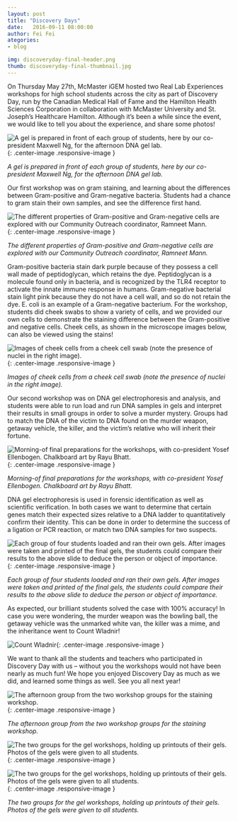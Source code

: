 ```yaml
---
layout: post
title: "Discovery Days"
date:   2016-09-11 08:00:00
author: Fei Fei
ategories: 
- blog

img: discoveryday-final-header.png
thumb: discoveryday-final-thumbnail.jpg
---
```


On Thursday May 27th, McMaster iGEM hosted two Real Lab Experiences workshops for high school students across the city as part of Discovery Day, run by the Canadian Medical Hall of Fame and the Hamilton Health Sciences Corporation in collaboration with McMaster University and St. Joseph’s Healthcare Hamilton. Although it’s been a while since the event, we would like to tell you about the experience, and share some photos!

![A gel is prepared in front of each group of students, here by our co-president Maxwell Ng, for the afternoon DNA gel lab.](https://raw.githubusercontent.com/mgem/mgem.github.io/master/img/blog/post_content/2016-09-11/01.jpg){: .center-image .responsive-image }

*A gel is prepared in front of each group of students, here by our co-president Maxwell Ng, for the afternoon DNA gel lab.*

Our first workshop was on gram staining, and learning about the differences between Gram-positive and Gram-negative bacteria. Students had a chance to gram stain their own samples, and see the difference first hand. 

![The different properties of Gram-positive and Gram-negative cells are explored with our Community Outreach coordinator, Ramneet Mann.](https://raw.githubusercontent.com/mgem/mgem.github.io/master/img/blog/post_content/2016-09-11/02.jpg){: .center-image .responsive-image }

*The different properties of Gram-positive and Gram-negative cells are explored with our Community Outreach coordinator, Ramneet Mann.*

Gram-positive bacteria stain dark purple because of they possess a cell wall made of peptidoglycan, which retains the dye. Peptidoglycan is a molecule found only in bacteria, and is recognized by the TLR4 receptor to activate the innate immune response in humans. Gram-negative bacterial stain light pink because they do not have a cell wall, and so do not retain the dye. E. coli is an example of a Gram-negative bacterium. For the workshop, students did cheek swabs to show a variety of cells, and we provided our own cells to demonstrate the staining difference between the Gram-positive and negative cells. Cheek cells, as shown in the microscope images below, can also be viewed using the stains!

![Images of cheek cells from a cheek cell swab (note the presence of nuclei in the right image).](https://raw.githubusercontent.com/mgem/mgem.github.io/master/img/blog/post_content/2016-09-11/03.jpg){: .center-image .responsive-image }

*Images of cheek cells from a cheek cell swab (note the presence of nuclei in the right image).*

Our second workshop was on DNA gel electrophoresis and analysis, and students were able to run load and run DNA samples in gels and interpret their results in small groups in order to solve a murder mystery. Groups had to match the DNA of the victim to DNA found on the murder weapon, getaway vehicle, the killer, and the victim’s relative who will inherit their fortune.

![Morning-of final preparations for the workshops, with co-president Yosef Ellenbogen. Chalkboard art by Rayu Bhatt.](https://raw.githubusercontent.com/mgem/mgem.github.io/master/img/blog/post_content/2016-09-11/04.jpg){: .center-image .responsive-image }

*Morning-of final preparations for the workshops, with co-president Yosef Ellenbogen. Chalkboard art by Rayu Bhatt.*

DNA gel electrophoresis is used in forensic identification as well as scientific verification. In both cases we want to determine that certain genes match their expected sizes relative to a DNA ladder to quantitatively confirm their identity. This can be done in order to determine the success of a ligation or PCR reaction, or match two DNA samples for two suspects.

![Each group of four students loaded and ran their own gels. After images were taken and printed of the final gels, the students could compare their results to the above slide to deduce the person or object of importance.](https://raw.githubusercontent.com/mgem/mgem.github.io/master/img/blog/post_content/2016-09-11/05.jpg){: .center-image .responsive-image }

*Each group of four students loaded and ran their own gels. After images were taken and printed of the final gels, the students could compare their results to the above slide to deduce the person or object of importance.*

As expected, our brilliant students solved the case with 100% accuracy! In case you were wondering, the murder weapon was the bowling ball, the getaway vehicle was the unmarked white van, the killer was a mime, and the inheritance went to Count Wladnir!

![Count Wladnir](https://raw.githubusercontent.com/mgem/mgem.github.io/master/img/blog/post_content/2016-09-11/06.jpg){: .center-image .responsive-image }

We want to thank all the students and teachers who participated in Discovery Day with us – without you the workshops would not have been nearly as much fun! We hope you enjoyed Discovery Day as much as we did, and learned some things as well. See you all next year!

![The afternoon group from the two workshop groups for the staining workshop.](https://raw.githubusercontent.com/mgem/mgem.github.io/master/img/blog/post_content/2016-09-11/07.jpg){: .center-image .responsive-image }

*The afternoon group from the two workshop groups for the staining workshop.*

![The two groups for the gel workshops, holding up printouts of their gels. Photos of the gels were given to all students.](https://raw.githubusercontent.com/mgem/mgem.github.io/master/img/blog/post_content/2016-09-11/08.jpg){: .center-image .responsive-image }

![The two groups for the gel workshops, holding up printouts of their gels. Photos of the gels were given to all students.](https://raw.githubusercontent.com/mgem/mgem.github.io/master/img/blog/post_content/2016-09-11/09.jpg){: .center-image .responsive-image }

*The two groups for the gel workshops, holding up printouts of their gels. Photos of the gels were given to all students.*